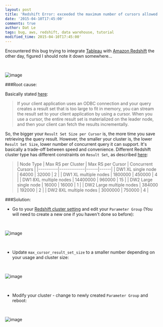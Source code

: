 ```yaml
---
layout: post
title: 'Redshift Error: exceeded the maximum number of cursors allowed to be open concurrently.'
date: '2015-04-10T17:45:00'
comments: true
author: Dat Le
tags: bug, aws, redshift, data warehouse, tutorial
modified_time: 2015-04-10T17:45:00'
---
```


Encountered this bug trying to integrate [Tableau](http://www.tableau.com/) with [Amazon Redshift](http://aws.amazon.com/redshift/) the other day, figured I should note it down somewhere...

<br>

![image](http://i.imgur.com/dc2vsN3.png)

###Root cause:

Basically stated [here](http://docs.aws.amazon.com/redshift/latest/dg/declare.html):

>If your client application uses an ODBC connection and your query creates a result set that is too large to fit in memory, you can stream the result set to your client application by using a cursor. When you use a cursor, the entire result set is materialized on the leader node, and then your client can fetch the results incrementally.

So, the bigger your `Result Set Size per Cursor` is, the more time you save retrieving the query result. However, the smaller your cluster is, the lower `Result Set Size`, lower number of concurrent query it can support. It's basically a trade-off between speed and convenience. Different Redshift cluster type has different constraints on `Result Set`, as described [here](http://docs.aws.amazon.com/redshift/latest/dg/declare.html#declare-constraints):

>| Node Type | Max RS per Cluster | Max RS per Cursor | Concurrent Cursors |
|----------|-------------|------|------|
| DW1 XL single node | 64000 | 32000 | 2 |
| DW1 XL multiple nodes | 1800000 | 450000 | 4 |
| DW1 8XL multiple nodes | 14400000 | 960000 | 15 |
| DW2 Large single node | 16000 | 16000 | 1 |
| DW2 Large multiple nodes | 384000 | 192000 | 2 |
| DW2 8XL multiple nodes | 3000000 | 750000 | 4 |
    
###Solution:

- Go to your [Redshift cluster setting](https://console.aws.amazon.com/redshift/home) and edit your `Parameter Group` (You will need to create a new one if you haven't done so before):

<br>

![image](http://i.imgur.com/m18lT5W.png)

<br>

- Update `max_cursor_result_set_size` to a smaller number depending on your usage and cluster size:

<br>

![image](http://i.imgur.com/xMgHHuL.png)

<br>

- Modify your cluster - change to newly created `Parameter Group` and reboot:

<br>

![image](http://i.imgur.com/NcUgojI.png)
